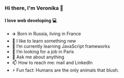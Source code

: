 ### Hi there, I'm Veronika 👋
#### I love web developing  💻

- ✈️ Born in Russia, living in France 
- 🚀 I like to learn something new
- 🌱 I’m currently learning JavaScript frameworks
- 🤔 I’m looking for a job in Paris
- 💬 Ask me about anything 
- 📫 How to reach me: mail and LinkedIn
- ⚡ Fun fact: Humans are the only animals that blush.